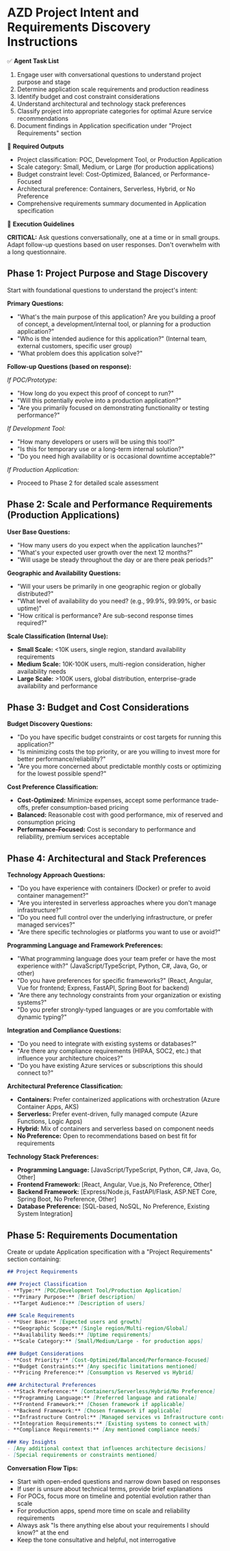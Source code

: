 # AZD Project Intent and Requirements Discovery Instructions

✅ **Agent Task List**  

1. Engage user with conversational questions to understand project purpose and stage
2. Determine application scale requirements and production readiness
3. Identify budget and cost constraint considerations  
4. Understand architectural and technology stack preferences
5. Classify project into appropriate categories for optimal Azure service recommendations
6. Document findings in Application specification under "Project Requirements" section

📄 **Required Outputs**  

- Project classification: POC, Development Tool, or Production Application
- Scale category: Small, Medium, or Large (for production applications)
- Budget constraint level: Cost-Optimized, Balanced, or Performance-Focused
- Architectural preference: Containers, Serverless, Hybrid, or No Preference
- Comprehensive requirements summary documented in Application specification

🧠 **Execution Guidelines**  

**CRITICAL:** Ask questions conversationally, one at a time or in small groups. Adapt follow-up questions based on user responses. Don't overwhelm with a long questionnaire.

## Phase 1: Project Purpose and Stage Discovery

Start with foundational questions to understand the project's intent:

**Primary Questions:**

- "What's the main purpose of this application? Are you building a proof of concept, a development/internal tool, or planning for a production application?"
- "Who is the intended audience for this application?" (Internal team, external customers, specific user group)
- "What problem does this application solve?"

**Follow-up Questions (based on response):**

*If POC/Prototype:*

- "How long do you expect this proof of concept to run?"
- "Will this potentially evolve into a production application?"
- "Are you primarily focused on demonstrating functionality or testing performance?"

*If Development Tool:*

- "How many developers or users will be using this tool?"
- "Is this for temporary use or a long-term internal solution?"
- "Do you need high availability or is occasional downtime acceptable?"

*If Production Application:*

- Proceed to Phase 2 for detailed scale assessment

## Phase 2: Scale and Performance Requirements (Production Applications)

**User Base Questions:**

- "How many users do you expect when the application launches?"
- "What's your expected user growth over the next 12 months?"
- "Will usage be steady throughout the day or are there peak periods?"

**Geographic and Availability Questions:**

- "Will your users be primarily in one geographic region or globally distributed?"
- "What level of availability do you need? (e.g., 99.9%, 99.99%, or basic uptime)"
- "How critical is performance? Are sub-second response times required?"

**Scale Classification (Internal Use):**

- **Small Scale:** <10K users, single region, standard availability requirements
- **Medium Scale:** 10K-100K users, multi-region consideration, higher availability needs  
- **Large Scale:** >100K users, global distribution, enterprise-grade availability and performance

## Phase 3: Budget and Cost Considerations

**Budget Discovery Questions:**

- "Do you have specific budget constraints or cost targets for running this application?"
- "Is minimizing costs the top priority, or are you willing to invest more for better performance/reliability?"
- "Are you more concerned about predictable monthly costs or optimizing for the lowest possible spend?"

**Cost Preference Classification:**

- **Cost-Optimized:** Minimize expenses, accept some performance trade-offs, prefer consumption-based pricing
- **Balanced:** Reasonable cost with good performance, mix of reserved and consumption pricing
- **Performance-Focused:** Cost is secondary to performance and reliability, premium services acceptable

## Phase 4: Architectural and Stack Preferences

**Technology Approach Questions:**

- "Do you have experience with containers (Docker) or prefer to avoid container management?"
- "Are you interested in serverless approaches where you don't manage infrastructure?"
- "Do you need full control over the underlying infrastructure, or prefer managed services?"
- "Are there specific technologies or platforms you want to use or avoid?"

**Programming Language and Framework Preferences:**

- "What programming language does your team prefer or have the most experience with?" (JavaScript/TypeScript, Python, C#, Java, Go, or other)
- "Do you have preferences for specific frameworks?" (React, Angular, Vue for frontend; Express, FastAPI, Spring Boot for backend)
- "Are there any technology constraints from your organization or existing systems?"
- "Do you prefer strongly-typed languages or are you comfortable with dynamic typing?"

**Integration and Compliance Questions:**

- "Do you need to integrate with existing systems or databases?"
- "Are there any compliance requirements (HIPAA, SOC2, etc.) that influence your architecture choices?"
- "Do you have existing Azure services or subscriptions this should connect to?"

**Architectural Preference Classification:**

- **Containers:** Prefer containerized applications with orchestration (Azure Container Apps, AKS)
- **Serverless:** Prefer event-driven, fully managed compute (Azure Functions, Logic Apps)
- **Hybrid:** Mix of containers and serverless based on component needs
- **No Preference:** Open to recommendations based on best fit for requirements

**Technology Stack Preferences:**

- **Programming Language:** [JavaScript/TypeScript, Python, C#, Java, Go, Other]
- **Frontend Framework:** [React, Angular, Vue.js, No Preference, Other]
- **Backend Framework:** [Express/Node.js, FastAPI/Flask, ASP.NET Core, Spring Boot, No Preference, Other]
- **Database Preference:** [SQL-based, NoSQL, No Preference, Existing System Integration]

## Phase 5: Requirements Documentation

Create or update Application specification with a "Project Requirements" section containing:

```markdown
## Project Requirements

### Project Classification
- **Type:** [POC/Development Tool/Production Application]
- **Primary Purpose:** [Brief description]
- **Target Audience:** [Description of users]

### Scale Requirements
- **User Base:** [Expected users and growth]
- **Geographic Scope:** [Single region/Multi-region/Global]
- **Availability Needs:** [Uptime requirements]
- **Scale Category:** [Small/Medium/Large - for production apps]

### Budget Considerations
- **Cost Priority:** [Cost-Optimized/Balanced/Performance-Focused]
- **Budget Constraints:** [Any specific limitations mentioned]
- **Pricing Preference:** [Consumption vs Reserved vs Hybrid]

### Architectural Preferences
- **Stack Preference:** [Containers/Serverless/Hybrid/No Preference]
- **Programming Language:** [Preferred language and rationale]
- **Frontend Framework:** [Chosen framework if applicable]
- **Backend Framework:** [Chosen framework if applicable]
- **Infrastructure Control:** [Managed services vs Infrastructure control preference]
- **Integration Requirements:** [Existing systems to connect with]
- **Compliance Requirements:** [Any mentioned compliance needs]

### Key Insights
- [Any additional context that influences architecture decisions]
- [Special requirements or constraints mentioned]
```

**Conversation Flow Tips:**

- Start with open-ended questions and narrow down based on responses
- If user is unsure about technical terms, provide brief explanations
- For POCs, focus more on timeline and potential evolution rather than scale
- For production apps, spend more time on scale and reliability requirements
- Always ask "Is there anything else about your requirements I should know?" at the end
- Keep the tone consultative and helpful, not interrogative
